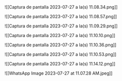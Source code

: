 ![[Captura de pantalla 2023-07-27 a la(s) 11.08.34.png]]

![[Captura de pantalla 2023-07-27 a la(s) 11.08.57.png]]

![[Captura de pantalla 2023-07-27 a la(s) 11.09.29.png]]

![[Captura de pantalla 2023-07-27 a la(s) 11.10.10.png]]

![[Captura de pantalla 2023-07-27 a la(s) 11.10.36.png]]

![[Captura de pantalla 2023-07-27 a la(s) 11.10.53.png]]

![[Captura de pantalla 2023-07-27 a la(s) 11.14.12.png]]

![[WhatsApp Image 2023-07-27 at 11.07.28 AM.jpeg]]
